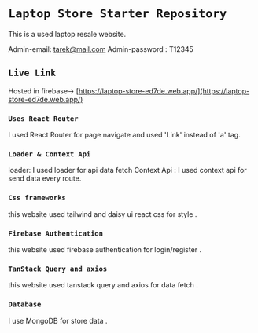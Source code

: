 # `Laptop Store Starter Repository`

This is a used laptop resale website.

Admin-email: tarek@mail.com
Admin-password : T12345

## `Live Link`

Hosted in firebase-> [https://laptop-store-ed7de.web.app/](https://laptop-store-ed7de.web.app/)

### `Uses React Router`

I used React Router for page navigate and used 'Link' instead of 'a' tag.

### `Loader & Context Api`

loader: I used loader for api data fetch
Context Api : I used context api for send data every route.

### `Css frameworks `

this website used tailwind and daisy ui react css for style .

### `Firebase Authentication`

this website used firebase authentication for login/register .

### `TanStack Query and axios`

this website used tanstack query and axios for data fetch .

### `Database`

I use MongoDB for store data .
